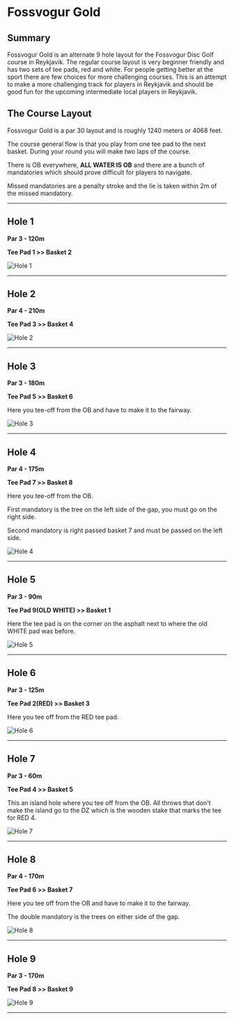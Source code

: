 # Fossvogur Gold

## Summary

Fossvogur Gold is an alternate 9 hole layout for the Fossvogur Disc Golf course in Reykjavik. The regular course layout is very beginner friendly and has two sets of tee pads, red and white. For people getting better at the sport there are few choices for more challenging courses. This is an attempt to make a more challenging track for players in Reykjavik and should be good fun for the upcoming intermediate local players in Reykjavik.

## The Course Layout

Fossvogur Gold is a par 30 layout and is roughly 1240 meters or 4068 feet.

The course general flow is that you play from one tee pad to the next basket. During your round you will make two laps of the course.

There is OB everywhere, **ALL WATER IS OB** and there are a bunch of mandatories which should prove difficult for players to navigate.

Missed mandatories are a penalty stroke and the lie is taken within 2m of the missed mandatory.

---

## Hole 1

**Par 3 - 120m**

**Tee Pad 1 >> Basket 2**

![Hole 1](images/hole_1.png)

---

## Hole 2

**Par 4 - 210m**

**Tee Pad 3 >> Basket 4**

![Hole 2](images/hole_2.png)

---

## Hole 3

**Par 3 - 180m**

**Tee Pad 5 >> Basket 6**

Here you tee-off from the OB and have to make it to the fairway.

![Hole 3](images/hole_3.png)

---

## Hole 4

**Par 4 - 175m**

**Tee Pad 7 >> Basket 8**

Here you tee-off from the OB.

First mandatory is the tree on the left side of the gap, you must go on the right side.

Second mandatory is right passed basket 7 and must be passed on the left side.

![Hole 4](images/hole_4.png)

---

## Hole 5

**Par 3 - 90m**

**Tee Pad 9(OLD WHITE) >> Basket 1**

Here the tee pad is on the corner on the asphalt next to where the old WHITE pad was before.

![Hole 5](images/hole_5.png)

---

## Hole 6

**Par 3 - 125m**

**Tee Pad 2(RED) >> Basket 3**

Here you tee off from the RED tee pad.

![Hole 6](images/hole_6.png)

---

## Hole 7

**Par 3 - 60m**

**Tee Pad 4 >> Basket 5**

This an island hole where you tee off from the OB. All throws that don't make the island go to the DZ which is the wooden stake that marks the tee for RED 4.

![Hole 7](images/hole_7.png)

---

## Hole 8

**Par 4 - 170m**

**Tee Pad 6 >> Basket 7**

Here you tee off from the OB and have to make it to the fairway.

The double mandatory is the trees on either side of the gap.

![Hole 8](images/hole_8.png)

---

## Hole 9

**Par 3 - 170m**

**Tee Pad 8 >> Basket 9**

![Hole 9](images/hole_9.png)

---

